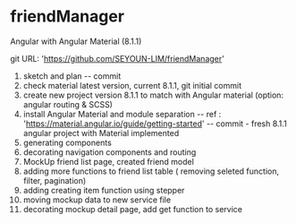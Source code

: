 # friendManager
Angular with Angular Material (8.1.1)

git URL: 'https://github.com/SEYOUN-LIM/friendManager'

1. sketch and plan
-- commit 
2. check material latest version, current 8.1.1, git initial commit
3. create new project version 8.1.1 to match with Angular material (option: angular routing & SCSS)
4. install Angular Material and module separation 
-- ref : 'https://material.angular.io/guide/getting-started'
-- commit - fresh 8.1.1 angular project with Material implemented
5. generating components
6. decorating navigation components and routing
7. MockUp friend list page, created friend model
8. adding more functions to friend list table ( removing seleted function, filter, pagination)
9. adding creating item function using stepper
10. moving mockup data to new service file
11. decorating mockup detail page, add get function to service